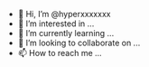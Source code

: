 - 👋 Hi, I’m @hyperxxxxxxx
- 👀 I’m interested in ...
- 🌱 I’m currently learning ...
- 💞️ I’m looking to collaborate on ...
- 📫 How to reach me ...

<!---
hyperxxxxxxx/hyperxxxxxxx is a ✨ special ✨ repository because its `README.md` (this file) appears on your GitHub profile.
You can click the Preview link to take a look at your changes.
--->
